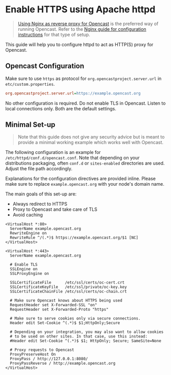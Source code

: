 Enable HTTPS using Apache httpd
===============================

> [Using Nginx as reverse proxy for Opencast](nginx.md) is the preferred way of running Opencast.
> Refer to the [Nginx guide for configuration instructions](nginx.md) for that type of setup.

This guide will help you to configure httpd to act as HTTP(S) proxy for Opencast.


Opencast Configuration
----------------------

Make sure to use `https` as protocol for `org.opencastproject.server.url` in `etc/custom.properties`.

```ini
org.opencastproject.server.url=https://example.opencast.org
```

No other configuration is required.
Do not enable TLS in Opencast.
Listen to local connections only.
Both are the default settings.


Minimal Set-up
--------------

> Note that this guide does not give any security advice but is meant to provide a minimal working example which works
> well with Opencast.

The following configuration is an example for `/etc/httpd/conf.d/opencast.conf`.
Note that depending on your distributions packaging, often `conf.d` or `sites-enabled` directories are used.
Adjust the file path accordingly.

Explanations for the configuration directives are provided inline. Please make sure to replace `example.opencast.org`
with your node's domain name.

The main goals of this set-up are:

- Always redirect to HTTPS
- Proxy to Opencast and take care of TLS
- Avoid caching


```
<VirtualHost *:80>
  ServerName example.opencast.org
  RewriteEngine on
  RewriteRule ^/(.*)$ https://example.opencast.org/$1 [NC]
</VirtualHost>

<VirtualHost *:443>
  ServerName example.opencast.org

  # Enable TLS
  SSLEngine on
  SSLProxyEngine on

  SSLCertificateFile      /etc/ssl/certs/oc-cert.crt
  SSLCertificateKeyFile   /etc/ssl/private/oc-key.key
  SSLCertificateChainFile /etc/ssl/certs/oc-chain.crt

  # Make sure Opencast knows about HTTPS being used
  RequestHeader set X-Forwarded-SSL "on"
  RequestHeader set X-Forwarded-Proto "https"

  # Make sure to serve cookies only via secure connections.
  Header edit Set-Cookie ^(.*)$ $1;HttpOnly;Secure

  # Depending on your integration, you may also want to allow cookies
  # to be used on other sites. In that case, use this instead:
  #Header edit Set-Cookie ^(.*)$ $1; HttpOnly; Secure; SameSite=None

  # Proxy requests to Opencast
  ProxyPreserveHost On
  ProxyPass / http://127.0.0.1:8080/
  ProxyPassReverse / http://example.opencast.org
</VirtualHost>
```
